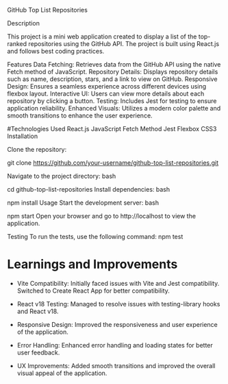 

GitHub Top List Repositories

Description


This project is a mini web application created to display a list of the top-ranked repositories using the GitHub API. The project is built using React.js and follows best coding practices.

Features
Data Fetching: Retrieves data from the GitHub API using the native Fetch method of JavaScript.
Repository Details: Displays repository details such as name, description, stars, and a link to view on GitHub.
Responsive Design: Ensures a seamless experience across different devices using flexbox layout.
Interactive UI: Users can view more details about each repository by clicking a button.
Testing: Includes Jest for testing to ensure application reliability.
Enhanced Visuals: Utilizes a modern color palette and smooth transitions to enhance the user experience.

#Technologies Used
React.js
JavaScript Fetch Method
Jest
Flexbox
CSS3
Installation

Clone the repository:

git clone https://github.com/your-username/github-top-list-repositories.git

Navigate to the project directory:
bash

cd github-top-list-repositories
Install dependencies:
bash

npm install
Usage
Start the development server:
bash

npm start
Open your browser and go to http://localhost to view the application.


Testing
To run the tests, use the following command:
npm test


<h1>Learnings and Improvements</h1>

- Vite Compatibility: Initially faced issues with Vite and Jest compatibility. Switched to Create React App for better compatibility.

- React v18 Testing: Managed to resolve issues with testing-library hooks and React v18.

- Responsive Design: Improved the responsiveness and user experience of the application.

- Error Handling: Enhanced error handling and loading states for better user feedback.

- UX Improvements: Added smooth transitions and improved the overall visual appeal of the application.